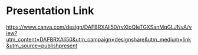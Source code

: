 
# Presentation Link

https://www.canva.com/design/DAFBRXAli50/rvXIoQIeTGXSanMqGLJNvA/view?utm_content=DAFBRXAli50&utm_campaign=designshare&utm_medium=link&utm_source=publishpresent
